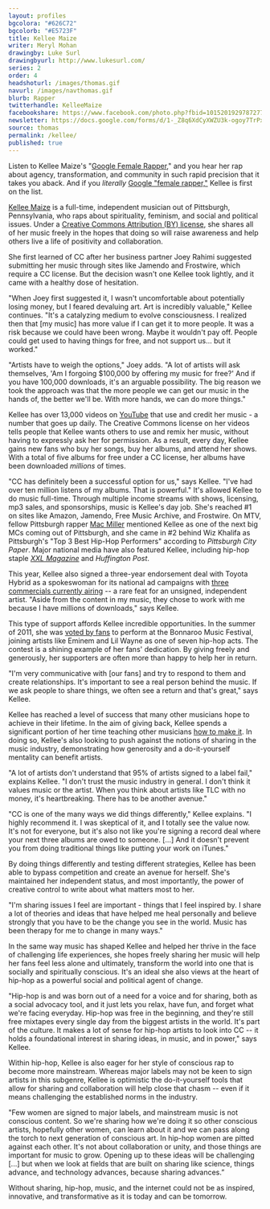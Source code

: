 ```yaml
---
layout: profiles
bgcolora: "#626C72"
bgcolorb: "#E5723F"
title: Kellee Maize
writer: Meryl Mohan
drawingby: Luke Surl
drawingbyurl: http://www.lukesurl.com/
series: 2
order: 4
headshoturl: /images/thomas.gif
navurl: /images/navthomas.gif
blurb: Rapper
twitterhandle: KelleeMaize
facebookshare: https://www.facebook.com/photo.php?fbid=10152019297872777
newsletter: https://docs.google.com/forms/d/1-_Z8q6XdCyXWZU3k-ogoy7TrPxhSN7nYHPvjj0MwogA/viewform?entry.239708838=Team+Open+-+Thomas&entry.1860916380&entry.1017428125&entry.1257771276
source: thomas
permalink: /kellee/
published: true
---
```


Listen to Kellee Maize's "[Google Female Rapper](https://www.youtube.com/watch?v=VhhdXG5UM2o)," and you hear her rap about agency, transformation, and community in such rapid precision that it takes you aback. And if you *literally* [Google "female rapper,"](https://www.google.com/search?q=female+rapper&rlz=1C5CHFA_enUS503US503&oq=female+rapper&aqs=chrome..69i57j0l5.15897j0j4&sourceid=chrome&es_sm=119&ie=UTF-8)  Kellee is first on the list.

[Kellee Maize](kelleemaize.com) is a full-time, independent musician out of Pittsburgh, Pennsylvania, who raps about spirituality, feminism, and social and political issues. Under a [Creative Commons Attribution (BY) license](http://creativecommons.org/licenses/by/4.0/), she shares all of her music freely in the hopes that doing so will raise awareness and help others live a life of positivity and collaboration. 

She first learned of CC after her business partner Joey Rahimi suggested submitting her music through sites like Jamendo and Frostwire, which require a CC license. But the decision wasn't one Kellee took lightly, and it came with a healthy dose of hesitation.

"When Joey first suggested it, I wasn't uncomfortable about potentially losing money, but I feared devaluing art. Art is incredibly valuable," Kellee continues. "It's a catalyzing medium to evolve consciousness. I realized then that [my music] has more value if I can get it to more people. It was a risk because we could have been wrong. Maybe it wouldn't pay off. People could get used to having things for free, and not support us… but it worked."

"Artists have to weigh the options," Joey adds. "A lot of artists will ask themselves, 'Am I forgoing $100,000 by offering my music for free?' And if you have 100,000 downloads, it's an arguable possibility. The big reason we took the approach was that the more people we can get our music in the hands of, the better we'll be. With more hands, we can do more things."

Kellee has over 13,000 videos on [YouTube](https://www.youtube.com/channel/UCwBhXADStizYpJyXDUZkATg) that use and credit her music - a number that goes up daily. The Creative Commons license on her videos tells people that Kellee wants others to use and remix her music, without having to expressly ask her for permission. As a result, every day, Kellee gains new fans who buy her songs, buy her albums, and attend her shows. With a total of five albums for free under a CC license, her albums have been downloaded *millions* of times.

"CC has definitely been a successful option for us," says Kellee. "I've had over ten million listens of my albums. That is powerful." It's allowed Kellee to do music full-time. Through multiple income streams with shows, licensing, mp3 sales, and sponsorships, music is Kellee's day job. She's reached #1 on sites like Amazon, Jamendo, Free Music Archive, and Frostwire. On MTV, fellow Pittsburgh rapper [Mac Miller](http://www.mtv.com/news/1678526/mac-miller-pittsburgh-new-artists/) mentioned Kellee as one of the next big MCs coming out of Pittsburgh, and she came in #2 behind Wiz Khalifa as Pittsburgh's "Top 3 Best Hip-Hop Performers" according to *Pittsburgh City Paper*. Major national media have also featured Kellee, including hip-hop staple *[XXL Magazine](http://www.xxlmag.com/rap-music/the-break/2012/03/the-break-presents-kellee-maize/)* and *Huffington Post*. 

This year, Kellee also signed a three-year endorsement deal with Toyota Hybrid as a spokeswoman for its national ad campaigns with [three commercials currently airing](https://www.google.com/search?q=kellee+prius&rlz=1C1CHFX_enUS500US500&oq=kellee+prius#q=kellee+maize+prius+commercial&tbm=vid) -- a rare feat for an unsigned, independent artist. "Aside from the content in my music, they chose to work with me because I have millions of downloads," says Kellee.

This type of support affords Kellee incredible opportunities. In the summer of 2011, she was [voted by fans](http://blog.sonicbids.com/bonnarookelleemaize) to perform at the Bonnaroo Music Festival, joining artists like Eminem and Lil Wayne as one of seven hip-hop acts. The contest is a shining example of her fans' dedication. By giving freely and generously, her supporters are often more than happy to help her in return.

"I'm very communicative with [our fans] and try to respond to them and create relationships. It's important to see a real person behind the music. If we ask people to share things, we often see a return and that's great," says Kellee. 

Kellee has reached a level of success that many other musicians hope to achieve in their lifetime. In the aim of giving back, Kellee spends a significant portion of her time teaching other musicians [how to make it](http://www.huffingtonpost.com/kellee-maize/how-i-made-it-in-the-musi_b_5024003.html#). In doing so, Kellee's also looking to push against the notions of sharing in the music industry, demonstrating how generosity and a do-it-yourself mentality can benefit artists.

"A lot of artists don't understand that 95% of artists signed to a label fail," explains Kellee. "I don't trust the music industry in general. I don't think it values music or the artist. When you think about artists like TLC with no money, it's heartbreaking. There has to be another avenue."

"CC is one of the many ways we did things differently," Kellee explains. "I highly recommend it. I was skeptical of it, and I totally see the value now. It's not for everyone, but it's also not like you're signing a record deal where your next three albums are owed to someone. [...] And it doesn't prevent you from doing traditional things like putting your work on iTunes."

By doing things differently and testing different strategies, Kellee has been able to bypass competition and create an avenue for herself. She's maintained her independent status, and most importantly, the power of creative control to write about what matters most to her.

"I'm sharing issues I feel are important - things that I feel inspired by. I share a lot of theories and ideas that have helped me heal personally and believe strongly that you have to be the change you see in the world. Music has been therapy for me to change in many ways."

In the same way music has shaped Kellee and helped her thrive in the face of challenging life experiences, she hopes freely sharing her music will help her fans feel less alone and ultimately, transform the world into one that is socially and spiritually conscious. It's an ideal she also views at the heart of hip-hop as a powerful social and political agent of change.

"Hip-hop is and was born out of a need for a voice and for sharing, both as a social advocacy tool, and it just lets you relax, have fun, and forget what we're facing everyday. Hip-hop was free in the beginning, and they're still free mixtapes every single day from the biggest artists in the world. It's part of the culture. It makes a lot of sense for hip-hop artists to look into CC -- it holds a foundational interest in sharing ideas, in music, and in power," says Kellee.

Within hip-hop, Kellee is also eager for her style of conscious rap to become more mainstream. Whereas major labels may not be keen to sign artists in this subgenre, Kellee is optimistic the do-it-yourself tools that allow for sharing and collaboration will help close that chasm -- even if it means challenging the established norms in the industry. 

"Few women are signed to major labels, and mainstream music is not conscious content. So we're sharing how we're doing it so other conscious artists, hopefully other women, can learn about it and we can pass along the torch to next generation of conscious art. In hip-hop women are pitted against each other. It's not about collaboration or unity, and those things are important for music to grow. Opening up to these ideas will be challenging [...] but when we look at fields that are built on sharing like science, things advance, and technology advances, because sharing advances.”

Without sharing, hip-hop, music, and the internet could not be as inspired, innovative, and transformative as it is today and can be tomorrow.
